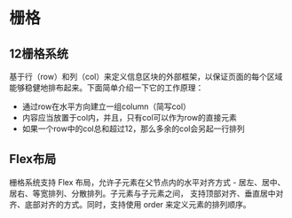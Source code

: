 # 栅格

## 12栅格系统

基于行（row）和列（col）来定义信息区块的外部框架，以保证页面的每个区域能够稳健地排布起来。下面简单介绍一下它的工作原理：

- 通过row在水平方向建立一组column（简写col）
- 内容应当放置于col内，并且，只有col可以作为row的直接元素
- 如果一个row中的col总和超过12，那么多余的col会另起一行排列


## Flex布局
栅格系统支持 Flex 布局，允许子元素在父节点内的水平对齐方式 - 居左、居中、居右、等宽排列、分散排列。子元素与子元素之间，
支持顶部对齐、垂直居中对齐、底部对齐的方式。同时，支持使用 order 来定义元素的排列顺序。

